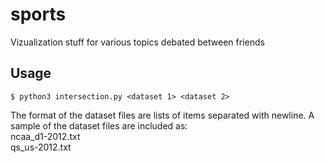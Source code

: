 sports
======

Vizualization stuff for various topics debated between friends

## Usage

    $ python3 intersection.py <dataset 1> <dataset 2>

The format of the dataset files are lists of items separated with newline.
A sample of the dataset files are included as:  
ncaa_d1-2012.txt  
qs_us-2012.txt

